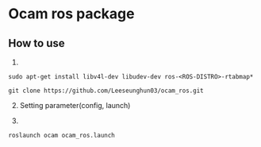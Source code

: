 # Ocam ros package

## How to use

1.

```
sudo apt-get install libv4l-dev libudev-dev ros-<ROS-DISTRO>-rtabmap*

git clone https://github.com/Leeseunghun03/ocam_ros.git
```

2. Setting parameter(config, launch)

3.

```
roslaunch ocam ocam_ros.launch
```
